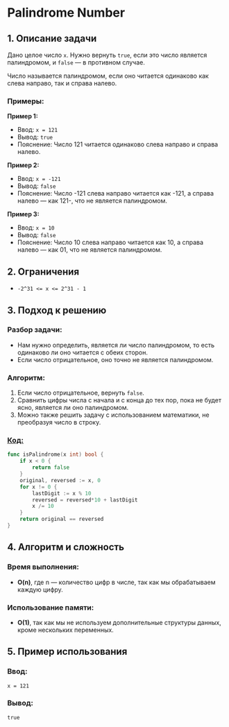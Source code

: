 
# Palindrome Number

## 1. Описание задачи

Дано целое число `x`. Нужно вернуть `true`, если это число является палиндромом, и `false` — в противном случае.

Число называется палиндромом, если оно читается одинаково как слева направо, так и справа налево.

### Примеры:

**Пример 1:**

- Ввод: `x = 121`
- Вывод: `true`
- Пояснение: Число 121 читается одинаково слева направо и справа налево.

**Пример 2:**

- Ввод: `x = -121`
- Вывод: `false`
- Пояснение: Число -121 слева направо читается как -121, а справа налево — как 121-, что не является палиндромом.

**Пример 3:**

- Ввод: `x = 10`
- Вывод: `false`
- Пояснение: Число 10 слева направо читается как 10, а справа налево — как 01, что не является палиндромом.

## 2. Ограничения

- `-2^31 <= x <= 2^31 - 1`

## 3. Подход к решению

### Разбор задачи:
- Нам нужно определить, является ли число палиндромом, то есть одинаково ли оно читается с обеих сторон.
- Если число отрицательное, оно точно не является палиндромом.
  
### Алгоритм:
1. Если число отрицательное, вернуть `false`.
2. Сравнить цифры числа с начала и с конца до тех пор, пока не будет ясно, является ли оно палиндромом.
3. Можно также решить задачу с использованием математики, не преобразуя число в строку.

### [Код:](./PalindromeNumber.go)
```go
func isPalindrome(x int) bool {
    if x < 0 {
        return false
    }
    original, reversed := x, 0
    for x != 0 {
        lastDigit := x % 10
        reversed = reversed*10 + lastDigit
        x /= 10
    }
    return original == reversed
}
```
## 4. Алгоритм и сложность

### Время выполнения:
- **O(n)**, где n — количество цифр в числе, так как мы обрабатываем каждую цифру.

### Использование памяти:
- **O(1)**, так как мы не используем дополнительные структуры данных, кроме нескольких переменных.

## 5. Пример использования

### Ввод:
```text
x = 121
```

### Вывод:
```text
true
```
